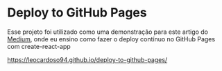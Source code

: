 # Deploy to GitHub Pages

Esse projeto foi utilizado como uma demonstração para este artigo do [Medium](https://medium.com/@leocardoso), onde eu ensino como fazer o deploy contínuo no GitHub Pages com create-react-app

https://leocardoso94.github.io/deploy-to-github-pages/

